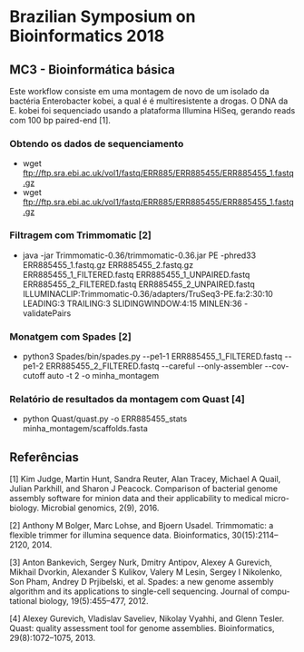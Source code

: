 # Brazilian Symposium on Bioinformatics 2018

## MC3 - Bioinformática básica

Este workflow consiste em uma montagem de novo de um isolado da bactéria Enterobacter kobei, a qual é é multiresistente a drogas.
O DNA da E. kobei foi sequenciado usando a plataforma Illumina HiSeq, gerando reads com 100 bp paired-end [1].

### Obtendo os dados de sequenciamento
* wget ftp://ftp.sra.ebi.ac.uk/vol1/fastq/ERR885/ERR885455/ERR885455_1.fastq.gz
* wget ftp://ftp.sra.ebi.ac.uk/vol1/fastq/ERR885/ERR885455/ERR885455_1.fastq.gz

### Filtragem com Trimmomatic [2]
* java -jar Trimmomatic-0.36/trimmomatic-0.36.jar PE -phred33 ERR885455_1.fastq.gz ERR885455_2.fastq.gz  ERR885455_1_FILTERED.fastq ERR885455_1_UNPAIRED.fastq   ERR885455_2_FILTERED.fastq ERR885455_2_UNPAIRED.fastq ILLUMINACLIP:Trimmomatic-0.36/adapters/TruSeq3-PE.fa:2:30:10 LEADING:3 TRAILING:3 SLIDINGWINDOW:4:15 MINLEN:36 -validatePairs

### Monatgem com Spades [2]
* python3 Spades/bin/spades.py --pe1-1 ERR885455_1_FILTERED.fastq --pe1-2 ERR885455_2_FILTERED.fastq --careful --only-assembler --cov-cutoff auto -t 2 -o minha_montagem

### Relatório de resultados da montagem com Quast [4]
* python Quast/quast.py -o ERR885455_stats minha_montagem/scaffolds.fasta 

## Referências

[1] Kim Judge, Martin Hunt, Sandra Reuter, Alan Tracey, Michael A Quail,
Julian Parkhill, and Sharon J Peacock. Comparison of bacterial genome
assembly software for minion data and their applicability to medical micro-
biology. Microbial genomics, 2(9), 2016.

[2] Anthony M Bolger, Marc Lohse, and Bjoern Usadel. Trimmomatic: a flexible
trimmer for illumina sequence data. Bioinformatics, 30(15):2114–2120, 2014.

[3] Anton Bankevich, Sergey Nurk, Dmitry Antipov, Alexey A Gurevich,
Mikhail Dvorkin, Alexander S Kulikov, Valery M Lesin, Sergey I Nikolenko,
Son Pham, Andrey D Prjibelski, et al. Spades: a new genome assembly
algorithm and its applications to single-cell sequencing. Journal of compu-
tational biology, 19(5):455–477, 2012.

[4] Alexey Gurevich, Vladislav Saveliev, Nikolay Vyahhi, and Glenn Tesler.
Quast: quality assessment tool for genome assemblies. Bioinformatics,
29(8):1072–1075, 2013.

